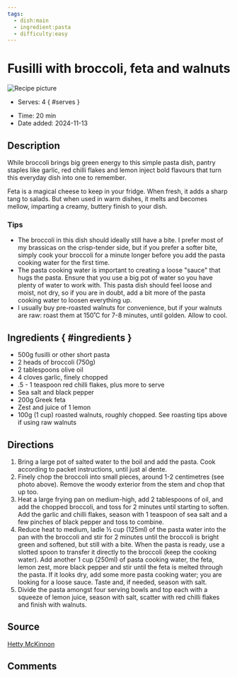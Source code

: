 ```yaml
---
tags:
  - dish:main
  - ingredient:pasta
  - difficulty:easy
---
```

<!-- Tags can have colon, but no space around it -->

# Fusilli with broccoli, feta and walnuts

![Recipe picture](../images/fusilli_feta.avif)

<!-- Serves has to be a single number, no dashes, but text is allowed after the
number (e.g., 24 cookies) -->
- Serves: 4
{ #serves }
<!-- Time is not parsed, so anything can be input here, and additional
values can be added (e.g., "active time", "cooking time", etc) -->
- Time: 20 min
- Date added: 2024-11-13

## Description
While broccoli brings big green energy to this simple pasta dish, pantry staples like garlic, red chilli flakes and lemon inject bold flavours that turn this everyday dish into one to remember.

Feta is a magical cheese to keep in your fridge. When fresh, it adds a sharp tang to salads. But when used in warm dishes, it melts and becomes mellow, imparting a creamy, buttery finish to your dish.
### Tips
- The broccoli in this dish should ideally still have a bite. I prefer most of my brassicas on the crisp-tender side, but if you prefer a softer bite, simply cook your broccoli for a minute longer before you add the pasta cooking water for the first time.
- The pasta cooking water is important to creating a loose "sauce" that hugs the pasta. Ensure that you use a big pot of water so you have plenty of water to work with. This pasta dish should feel loose and moist, not dry, so if you are in doubt, add a bit more of the pasta cooking water to loosen everything up.
- I usually buy pre-roasted walnuts for convenience, but if your walnuts are raw: roast them at 150˚C for 7-8 minutes, until golden. Allow to cool.
## Ingredients { #ingredients }

<!-- Decimals are allowed, fractions are not. For ranges, use only a single dash
and no spaces between the numbers. -->
- 500g fusilli or other short pasta
- 2 heads of broccoli (750g)
- 2 tablespoons olive oil 
- 4 cloves garlic, finely chopped
- .5 - 1 teaspoon red chilli flakes, plus more to serve
- Sea salt and black pepper
- 200g Greek feta
- Zest and juice of 1 lemon
- 100g (1 cup) roasted walnuts, roughly chopped. See roasting tips above if using raw walnuts
## Directions

<!-- If you have a direction that refers to a number of some ingredient, wrap
the number in asterisks and add `{.ingredient-num}` afterwards. For example,
write `Add 2 Tbsp oil to pan` as `Add *2*{.ingredient-num} to pan`. This allows
us to properly change the number when changing the serves value. -->
1. Bring a large pot of salted water to the boil and add the pasta. Cook according to packet instructions, until just al dente.
2. Finely chop the broccoli into small pieces, around 1-2 centimetres (see photo above). Remove the woody exterior from the stem and chop that up too.
3. Heat a large frying pan on medium-high, add 2 tablespoons of oil, and add the chopped broccoli, and toss for 2 minutes until starting to soften. Add the garlic and chilli flakes, season with 1 teaspoon of sea salt and a few pinches of black pepper and toss to combine.
4. Reduce heat to medium, ladle ½ cup (125ml) of the pasta water into the pan with the broccoli and stir for 2 minutes until the broccoli is bright green and softened, but still with a bite. When the pasta is ready, use a slotted spoon to transfer it directly to the broccoli (keep the cooking water). Add another 1 cup (250ml) of pasta cooking water, the feta, lemon zest, more black pepper and stir until the feta is melted through the pasta. If it looks dry, add some more pasta cooking water; you are looking for a loose sauce. Taste and, if needed, season with salt.
5. Divide the pasta amongst four serving bowls and top each with a squeeze of lemon juice, season with salt, scatter with red chilli flakes and finish with walnuts.

## Source

[Hetty McKinnon](https://www.abc.net.au/news/2023-04-12/hetty-lui-mckinnon-broccoli-feta-walnut-pasta/102184434)

## Comments
